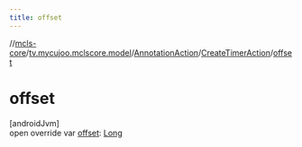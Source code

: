 ```yaml
---
title: offset
---
```

//[mcls-core](../../../../index.html)/[tv.mycujoo.mclscore.model](../../index.html)/[AnnotationAction](../index.html)/[CreateTimerAction](index.html)/[offset](offset.html)



# offset



[androidJvm]\
open override var [offset](offset.html): [Long](https://kotlinlang.org/api/latest/jvm/stdlib/kotlin/-long/index.html)





